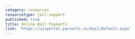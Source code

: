 ```yaml
---
category: resources
resourcetype: jail-support
published: true
title: Online Bail Payments
link: 'https://ujsportal.pacourts.us/bail/Default.aspx'
---
```

